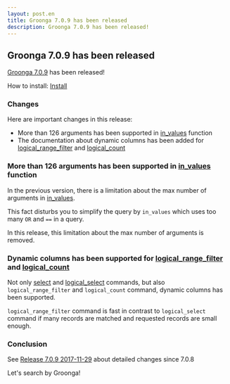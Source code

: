 ```yaml
---
layout: post.en
title: Groonga 7.0.9 has been released
description: Groonga 7.0.9 has been released!
---
```


## Groonga 7.0.9 has been released

[Groonga 7.0.9](/docs/news.html#release-7.0.9) has been released!

How to install: [Install](/docs/install.html)

### Changes

Here are important changes in this release:

  * More than 126 arguments has been supported in [in_values](/docs/reference/functions/in_values.html) function
  * The documentation about dynamic columns has been added for [logical_range_filter](/docs/reference/commands/logical_range_filter.html#dynamic-column-related-parameters) and [logical_count](/docs/reference/commands/logical_count.html#dynamic-column-related-parameters)

### More than 126 arguments has been supported in [in_values](/docs/reference/functions/in_values.html) function

In the previous version, there is a limitation about the max number of arguments in [in_values](/docs/reference/functions/in_values.html).

This fact disturbs you to simplify the query by `in_values` which uses too many `OR` and `==` in a query.

In this release, this limitation about the max number of arguments is removed.

### Dynamic columns has been supported for [logical_range_filter](/docs/reference/commands/logical_range_filter.html#dynamic-column-related-parameters) and [logical_count](/docs/reference/commands/logical_count.html#dynamic-column-related-parameters)

Not only [select](/ja/docs/reference/commands/select.html#dynamic-column-related-parameters) and [logical_select](/ja/docs/reference/commands/logical_select.html#dynamic-column-related-parameters) commands, but also `logical_range_filter` and `logical_count` command, dynamic columns has been supported.

`logical_range_filter` command is fast in contrast to `logical_select` command if many records are matched and requested records are small enough.

### Conclusion

See [Release 7.0.9 2017-11-29](/docs/news.html#release-7.0.9) about detailed changes since 7.0.8

Let's search by Groonga!
